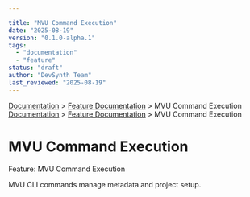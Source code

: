 ```yaml
---

title: "MVU Command Execution"
date: "2025-08-19"
version: "0.1.0-alpha.1"
tags:
  - "documentation"
  - "feature"
status: "draft"
author: "DevSynth Team"
last_reviewed: "2025-08-19"
---
```

<div class="breadcrumbs">
<a href="../index.md">Documentation</a> &gt; <a href="index.md">Feature Documentation</a> &gt; MVU Command Execution
</div>

<div class="breadcrumbs">
<a href="../index.md">Documentation</a> &gt; <a href="index.md">Feature Documentation</a> &gt; MVU Command Execution
</div>

# MVU Command Execution

Feature: MVU Command Execution

MVU CLI commands manage metadata and project setup.
